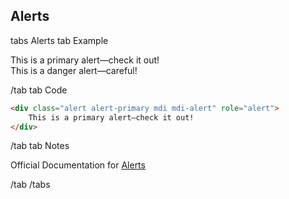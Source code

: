 ## Alerts

tabs Alerts
tab Example

<div class="alert alert-primary mdi mdi-alert" role="alert">
    This is a primary alert—check it out!
</div>
<div class="alert alert-danger mdi mdi-skull" role="alert">
    This is a danger alert—careful!
</div>

/tab
tab Code

```html
<div class="alert alert-primary mdi mdi-alert" role="alert">
    This is a primary alert—check it out!
</div>
```

/tab
tab Notes

Official Documentation for <a href="https://getbootstrap.com/docs/4.0/components/alerts/" target="_blank">Alerts</a>

/tab
/tabs